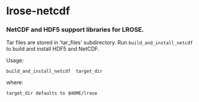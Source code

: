 # lrose-netcdf
### NetCDF and HDF5 support libraries for LROSE.

Tar files are stored in 'tar_files' subdirectory.
Run `build_and_install_netcdf` to build and install HDF5 and NetCDF.

Usage:

    build_and_install_netcdf  target_dir

where:

    target_dir defaults to $HOME/lrose
